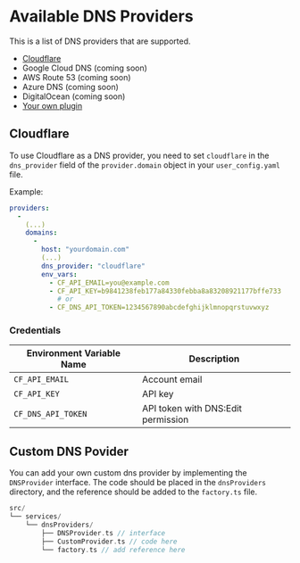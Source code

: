 # Available DNS Providers

This is a list of DNS providers that are supported.

- [Cloudflare](#cloudflare)
- Google Cloud DNS (coming soon)
- AWS Route 53 (coming soon)
- Azure DNS (coming soon)
- DigitalOcean (coming soon)
- [Your own plugin](#your-own-plugin)


## Cloudflare
To use Cloudflare as a DNS provider, you need to set `cloudflare` in the `dns_provider` field of the `provider.domain` object in your `user_config.yaml` file.

Example:

```yaml
providers:
  -    
    (...)
    domains:
      - 
        host: "yourdomain.com"
        (...)
        dns_provider: "cloudflare"
        env_vars:
          - CF_API_EMAIL=you@example.com
          - CF_API_KEY=b9841238feb177a84330febba8a83208921177bffe733
            # or
          - CF_DNS_API_TOKEN=1234567890abcdefghijklmnopqrstuvwxyz
```


### Credentials

| Environment Variable Name | Description |
|-----------------------|-------------|
| `CF_API_EMAIL` | Account email |
| `CF_API_KEY` | API key |
| `CF_DNS_API_TOKEN` | API token with DNS:Edit permission


## Custom DNS Povider
You can add your own custom dns provider by implementing the `DNSProvider` interface. The code should be placed in the `dnsProviders` directory, and the reference should be added to the `factory.ts` file.

```go
src/
└── services/
    └── dnsProviders/
        ├── DNSProvider.ts // interface
        ├── CustomProvider.ts // code here
        └── factory.ts // add reference here
```